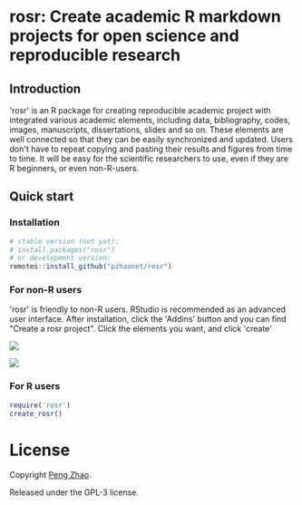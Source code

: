# rosr: Create academic R markdown projects for open science and reproducible research

## Introduction

'rosr' is an R package for creating reproducible academic project with integrated various academic elements, including data, bibliography, codes, images, manuscripts, dissertations, slides and so on. These elements are well connected so that they can be easily synchronized and updated. Users don't have to repeat copying and pasting their results and figures from time to time. It will be easy for the scientific researchers to use, even if they are R beginners, or even non-R-users.

## Quick start

### Installation

```R
# stable version (not yet):
# install.packages("rosr")
# or development version:
remotes::install_github("pzhaonet/rosr")
```

### For non-R users

'rosr' is friendly to non-R users. RStudio is recommended as an advanced user interface. After installation, click the 'Addins' button and you can find "Create a rosr project". Click the elements you want, and click 'create'

![](https://github.com/rbind/pzhao/raw/master/static/img/rosr-addin.png)

![](https://github.com/rbind/pzhao/raw/master/static/img/rosr-screenshot.png)

### For R users

```R
require('rosr')
create_rosr()
```


# License

Copyright [Peng Zhao](http://pzhao.org).

Released under the GPL-3 license.

